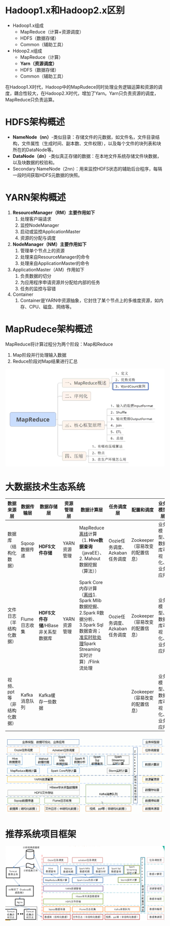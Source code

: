 # Hadoop1.x和Hadoop2.x区别

- Hadoop1.x组成
  - MapReduce（计算+资源调度）
  - HDFS（数据存储）
  - Common（辅助工具）    
- Hdoop2.x组成
  - MapReduce（计算）
  - **Yarn（资源调度）**
  - HDFS（数据存储）
  - Common（辅助工具）

在Hadoop1.X时代，Hadoop中的MapRudece同时处理业务逻辑运算和资源的调度，耦合性较大，在Hadoop2.X时代，增加了Yarn。Yarn只负责资源的调度，MapReduce只负责运算。  

# HDFS架构概述

- **NameNode（nn）**-类似目录：存储文件的元数据，如文件名，文件目录结构，文件属性（生成时间、副本数、文件权限），以及每个文件的块列表和块所在的DataNode等。
- **DataNode（dn）**-类似真正存储的数据：在本地文件系统存储文件块数据，以及块数据的校验和。
- Secondary NameNode（2nn）：用来监控HDFS状态的辅助后台程序，每隔一段时间获取HDFS元数据的快照。

# YARN架构概述

1. **ResourceManager（RM）主要作用如下**
   1. 处理客户端请求
   2. 监控NodeManager
   3. 启动或监控ApplicationMaster
   4. 资源的分配与调度
2. **NodeManager（NM）主要作用如下**
   1. 管理单个节点上的资源
   2. 处理来自ResourceManager的命令
   3. 处理来自ApplicationMaster的命令
3. ApplicationMaster（AM）作用如下
   1. 负责数据的切分
   2. 为应用程序申请资源并分配给内部的任务
   3. 任务的监控与容错
4. Container
   1. Container是YARN中资源抽象，它封住了某个节点上的多维度资源，如内存、CPU、磁盘、网络等。

# MapRudece架构概述

MapReduce将计算过程分为两个阶段：Map和Reduce

1. Map阶段并行处理输入数据
2. Reduce阶段对Map结果进行汇总

![image-20220117143520454](img/image-20220117143520454.png)

# 大数据技术生态系统

| 数据来源层                  | 数据传输层    | 数据存储层                           | 资源管理层   | 数据计算层                                                   | 任务调度层 | 配置和调度 | 业务模型层 |
| --------------------------- | ------------- | ------------------------------------ | ------------ | ------------ | ------------ | ------------ | ------------ |
| 数据库（结构化数据）        | Sqoop数据传递 | **HDFS文件存储**                     | YARN资源管理 | MapReduce<u>离线</u>计算（1. **Hive数据查询**（javaEE）、2. Mahout数据挖掘（算法）） | Oozie任务调度、Azkaban任务调度 | Zookeeper（容易改变的配置信息） | 业务模型、数据库可视化、业务应用 |
| 文件日志（半结构化数据）    | Flume日志收集 | **HDFS文件存储**/HBase非关系型数据库 | YARN资源管理 | Spark Core内存计算 （<u>离线</u>1. Spark Mlib数据挖掘、2.Spark R数据分析、3.Spark Sql数据查询；<u>准实时批处理</u>Spark Streaming实时计算）/Flink 流处理 | Oozie任务调度、Azkaban任务调度 | Zookeeper（容易改变的配置信息） | 业务模型、数据库可视化、业务应用 |
| 视频、ppt等（非结构化数据） | Kafka消息队列 | Kafka缓存一些数据                    |              |||Zookeeper（容易改变的配置信息）|业务模型、数据库可视化、业务应用|

![image-大数据技术生态系统](img/image-20211226125619030.png)

# 推荐系统项目框架

![image-推荐系统](img/image-20211226132415451.png)